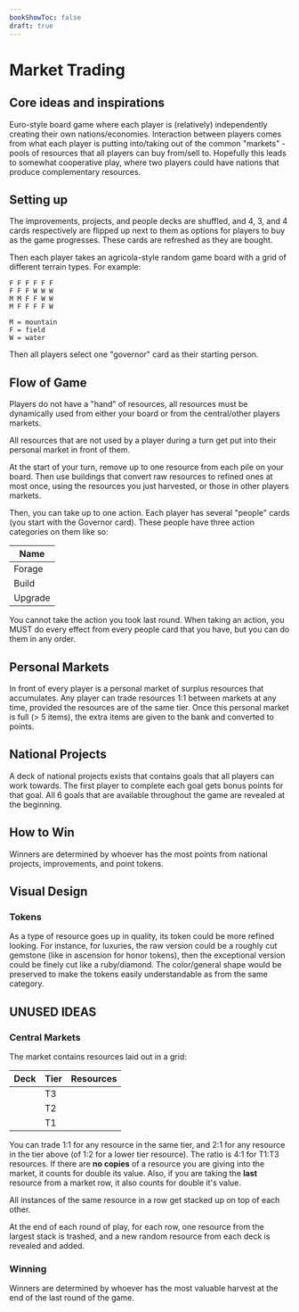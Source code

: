 ```yaml
---
bookShowToc: false
draft: true
---
```


# Market Trading

## Core ideas and inspirations

Euro-style board game where each player is (relatively) independently creating
their own nations/economies.  Interaction between players comes from what each
player is putting into/taking out of the common "markets" - pools of resources
that all players can buy from/sell to.  Hopefully this leads to somewhat
cooperative play, where two players could have nations that produce
complementary resources.


## Setting up

The improvements, projects, and people decks are shuffled, and 4, 3, and 4
cards respectively are flipped up next to them as options for players to buy as
the game progresses.  These cards are refreshed as they are bought.

Then each player takes an agricola-style random game board with a grid of
different terrain types.  For example:

```
F F F F F F
F F F W W W
M M F F W W
M F F F F W

M = mountain
F = field
W = water
```

Then all players select one "governor" card as their starting person.



## Flow of Game

Players do not have a "hand" of resources, all resources must be dynamically
used from either your board or from the central/other players markets.

All resources that are not used by a player during a turn get put into their
personal market in front of them.

At the start of your turn, remove up to one resource from each pile on your
board.  Then use buildings that convert raw resources to refined ones at most
once, using the resources you just harvested, or those in other players
markets.

Then, you can take up to one action.  Each player has several "people" cards
(you start with the Governor card).  These people have three action categories
on them like so:

Name    |
------- |
Forage  |
Build   |
Upgrade |

You cannot take the action you took last round.  When taking an action, you
MUST do every effect from every people card that you have, but you can do them
in any order.


## Personal Markets

In front of every player is a personal market of surplus resources that
accumulates.  Any player can trade resources 1:1 between markets at any time,
provided the resources are of the same tier.  Once this personal market is full
(> 5 items), the extra items are given to the bank and converted to points.


## National Projects

A deck of national projects exists that contains goals that all players can
work towards.  The first player to complete each goal gets bonus points for
that goal.  All 6 goals that are available throughout the game are revealed at
the beginning.  

## How to Win

Winners are determined by whoever has the most points from national projects,
improvements, and point tokens.


## Visual Design

### Tokens

As a type of resource goes up in quality, its token could be more refined
looking.  For instance, for luxuries, the raw version could be a roughly cut
gemstone (like in ascension for honor tokens), then the exceptional version
could be finely cut like a ruby/diamond.  The color/general shape would be
preserved to make the tokens easily understandable as from the same category.


## UNUSED IDEAS

### Central Markets

The market contains resources laid out in a grid:

Deck | Tier | Resources
---- | ---- | ---------
     | T3   |
     | T2   |
     | T1   |

You can trade 1:1 for any resource in the same tier, and 2:1 for any resource
in the tier above (of 1:2 for a lower tier resource).  The ratio is 4:1 for
T1:T3 resources.  If there are **no copies** of a resource you are giving into
the market, it counts for double its value.  Also, if you are taking the
**last** resource from a market row, it also counts for double it's value.

All instances of the same resource in a row get stacked up on top of each
other.  

At the end of each round of play, for each row, one resource from the largest
stack is trashed, and a new random resource from each deck is revealed and
added.

### Winning

Winners are determined by whoever has the most valuable harvest at the end of
the last round of the game.  

